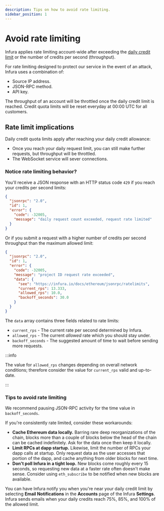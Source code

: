 ```yaml
---
description: Tips on how to avoid rate limiting.
sidebar_position: 1
---
```


# Avoid rate limiting

Infura applies rate limiting account-wide after exceeding the [daily credit limit](../get-started/pricing/index.md)
or the number of credits per second (throughput).

For rate limiting designed to protect our service in the event of an attack, Infura uses a combination of:
- Source IP address.
- JSON-RPC method.
- API key.

The throughput of an account will be throttled once the daily credit limit is reached. Credit
quota limits will be reset everyday at 00:00 UTC for all customers.

## Rate limit implications

Daily credit quota limits apply after reaching your daily credit allowance:

- Once you reach your daily request limit, you can still make further requests, but throughput
    will be throttled.
- The WebSocket service will sever connections.

### Notice rate limiting behavior?

You'll receive a JSON response with an HTTP status code `429` if you reach your credits per second limits:

```json
{
  "jsonrpc": "2.0",
  "id": 1,
  "error": {
    "code": -32005,
    "message": "daily request count exceeded, request rate limited"
  }
}
```

Or if you submit a request with a higher number of credits per second throughput than the maximum
allowed limit:

```json
{
  "jsonrpc": "2.0",
  "id": 1,
  "error": {
    "code": -32005,
    "message": "project ID request rate exceeded",
    "data": {
      "see": "https://infura.io/docs/ethereum/jsonrpc/ratelimits",
      "current_rps": 13.333,
      "allowed_rps": 10.0,
      "backoff_seconds": 30.0
    }
  }
}
```

The `data` array contains three fields related to rate limits:

- `current_rps` - The current rate per second determined by Infura.
- `allowed_rps` - The current _allowed_ rate which you should stay under.
- `backoff_seconds` - The suggested amount of time to wait before sending more requests.

:::info

The value for `allowed_rps` changes depending on overall network conditions; therefore consider the value
for `current_rps` valid and up-to-date.

:::

### Tips to avoid rate limiting

We recommend pausing JSON-RPC activity for the time value in `backoff_seconds`.

If you're consistently rate limited, consider these workarounds:

- **Cache Ethereum data locally.** Barring rare deep reorganizations of the chain, blocks more than a
    couple of blocks below the head of the chain can be cached indefinitely. Ask for the data once then
    keep it locally.
- **Limit RPCs at dapp startup.** Likewise, limit the number of RPCs your dapp calls
    at startup. Only request data as the user accesses that portion of the dapp, and cache anything
    from older blocks for next time.
- **Don't poll Infura in a tight loop.** New blocks come roughly every 15 seconds, so requesting new
    data at a faster rate often doesn't make sense. Consider using `eth_subscribe` to be notified
    when new blocks are available.

You can have Infura notify you when you're near your daily credit limit by selecting
**Email Notifications** in the **Accounts** page of the Infura **Settings**. Infura sends emails
when your daily credits reach 75%, 85%, and 100% of the allowed limit.